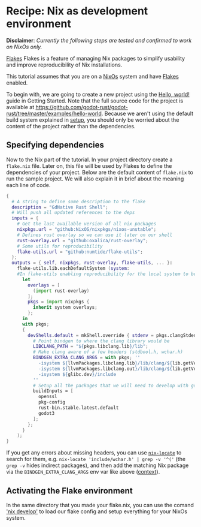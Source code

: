 # Recipe: Nix as development environment

**Disclaimer**: _Currently the following steps are tested and confirmed to work on NixOs only._

[Flakes](https://nixos.wiki/wiki/Flakes) Flakes is a feature of managing Nix packages to simplify usability and improve reproducibility of Nix installations.

This tutorial assumes that you are on a [NixOs](https://nixos.wiki/wiki/Main_Page) system and have [Flakes](https://nixos.wiki/wiki/Flakes) enabled.

To begin with, we are going to create a new project using the [Hello, world!](../getting-started/hello-world.md) guide in Getting Started. Note that the full source code for the project is available at https://github.com/godot-rust/godot-rust/tree/master/examples/hello-world. Because we aren't using the default build system explained in [setup](../getting-started/setup.md), you should only be worried about the content of the project rather than the dependencies.


## Specifying dependencies

Now to the Nix part of the tutorial. In your project directory create a `flake.nix` file. Later on, this file will be used by Flakes to define the dependencies of your project. Below are the default content of `flake.nix` to run the sample project. We will also explain it in brief about the meaning each line of code.

```nix
{
  # A string to define some description to the flake  
  description = "GdNative Rust Shell";
  # Will push all updated references to the deps
  inputs = {
    # Get the last available version of all nix packages
    nixpkgs.url = "github:NixOS/nixpkgs/nixos-unstable";
    # Defines rust overlay so we can use it later on our shell
    rust-overlay.url = "github:oxalica/rust-overlay";
    # Some utils for reproducibility
    flake-utils.url = "github:numtide/flake-utils";
  };
  outputs = { self, nixpkgs, rust-overlay, flake-utils, ... }:
    flake-utils.lib.eachDefaultSystem (system:
    #In flake-utils enabling reproducibility for the local system to be referenced
      let
        overlays = [
          (import rust-overlay)
        ];
        pkgs = import nixpkgs {
          inherit system overlays;
        };
      in
      with pkgs;
      {
        devShells.default = mkShell.override { stdenv = pkgs.clangStdenv; } {
          # Point bindgen to where the clang library would be
          LIBCLANG_PATH = "${pkgs.libclang.lib}/lib";
          # Make clang aware of a few headers (stdbool.h, wchar.h)
          BINDGEN_EXTRA_CLANG_ARGS = with pkgs; ''
            -isystem ${llvmPackages.libclang.lib}/lib/clang/${lib.getVersion clang}/include
            -isystem ${llvmPackages.libclang.out}/lib/clang/${lib.getVersion clang}/include
            -isystem ${glibc.dev}/include
          ''
          # Setup all the packages that we will need to develop with gdnative.
          buildInputs = [
            openssl
            pkg-config
            rust-bin.stable.latest.default
            godot3
          ];
        };
      }
    );
}
```

If you get any errors about missing headers, you can use [`nix-locate`](https://github.com/bennofs/nix-index#usage) to search for them, e.g. `nix-locate 'include/wchar.h' | grep -v '^('` (the `grep -v` hides indirect packages), and then add the matching Nix package via the `BINDGEN_EXTRA_CLANG_ARGS` env var like above ([context](https://github.com/NixOS/nixpkgs/issues/52447#issuecomment-853429315)).


## Activating the Flake environment

In the same directory that you made your flake.nix, you can use the comand ['nix develop'](https://nixos.wiki/wiki/Development_environment_with_nix-shell#nix-develop) to load our flake config and setup everything for your NixOs system.
